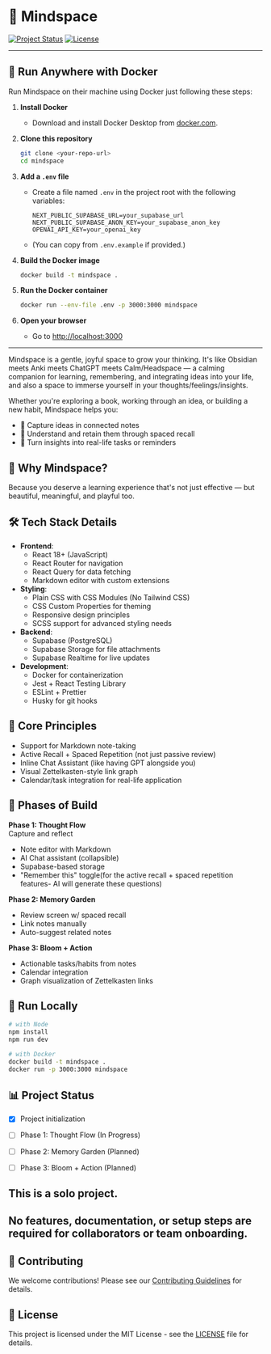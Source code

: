 # 🌿 Mindspace

[![Project Status](https://img.shields.io/badge/status-active-success.svg)]()
[![License](https://img.shields.io/badge/license-MIT-blue.svg)]()

---

## 🚀 Run Anywhere with Docker

Run Mindspace on their machine using Docker just following these steps:

1. **Install Docker**
   - Download and install Docker Desktop from [docker.com](https://www.docker.com/products/docker-desktop/).

2. **Clone this repository**
   ```bash
   git clone <your-repo-url>
   cd mindspace
   ```

3. **Add a `.env` file**
   - Create a file named `.env` in the project root with the following variables:
     ```
     NEXT_PUBLIC_SUPABASE_URL=your_supabase_url
     NEXT_PUBLIC_SUPABASE_ANON_KEY=your_supabase_anon_key
     OPENAI_API_KEY=your_openai_key
     ```
   - (You can copy from `.env.example` if provided.)

4. **Build the Docker image**
   ```bash
   docker build -t mindspace .
   ```

5. **Run the Docker container**
   ```bash
   docker run --env-file .env -p 3000:3000 mindspace
   ```

6. **Open your browser**
   - Go to [http://localhost:3000](http://localhost:3000)

---

Mindspace is a gentle, joyful space to grow your thinking. It's like Obsidian meets Anki meets ChatGPT meets Calm/Headspace — a calming companion for learning, remembering, and integrating ideas into your life, and also a space to immerse yourself in your thoughts/feelings/insights.

Whether you're exploring a book, working through an idea, or building a new habit, Mindspace helps you:
- 🌱 Capture ideas in connected notes
- 🧠 Understand and retain them through spaced recall
- 🔄 Turn insights into real-life tasks or reminders

## 🌟 Why Mindspace?
Because you deserve a learning experience that's not just effective — but beautiful, meaningful, and playful too.

## 🛠 Tech Stack Details
- **Frontend**: 
  - React 18+ (JavaScript)
  - React Router for navigation
  - React Query for data fetching
  - Markdown editor with custom extensions
- **Styling**: 
  - Plain CSS with CSS Modules (No Tailwind CSS)
  - CSS Custom Properties for theming
  - Responsive design principles
  - SCSS support for advanced styling needs
- **Backend**: 
  - Supabase (PostgreSQL)
  - Supabase Storage for file attachments
  - Supabase Realtime for live updates
- **Development**:
  - Docker for containerization
  - Jest + React Testing Library
  - ESLint + Prettier
  - Husky for git hooks

## 🧪 Core Principles
- Support for Markdown note-taking
- Active Recall + Spaced Repetition (not just passive review)
- Inline Chat Assistant (like having GPT alongside you)
- Visual Zettelkasten-style link graph
- Calendar/task integration for real-life application

## 🚧 Phases of Build
**Phase 1: Thought Flow**  
Capture and reflect
- Note editor with Markdown
- AI Chat assistant (collapsible)
- Supabase-based storage
- "Remember this" toggle(for the active recall + spaced repetition features- AI will generate these questions)

**Phase 2: Memory Garden**  
- Review screen w/ spaced recall
- Link notes manually
- Auto-suggest related notes

**Phase 3: Bloom + Action**  
- Actionable tasks/habits from notes
- Calendar integration
- Graph visualization of Zettelkasten links

## 🐳 Run Locally
```bash
# with Node
npm install
npm run dev

# with Docker
docker build -t mindspace .
docker run -p 3000:3000 mindspace

```

## 📊 Project Status
- [x] Project initialization
- [ ] Phase 1: Thought Flow (In Progress)
- [ ] Phase 2: Memory Garden (Planned)
- [ ] Phase 3: Bloom + Action (Planned)


## This is a solo project.
## No features, documentation, or setup steps are required for collaborators or team onboarding.

## 🤝 Contributing
We welcome contributions! Please see our [Contributing Guidelines](CONTRIBUTING.md) for details.

## 📝 License
This project is licensed under the MIT License - see the [LICENSE](LICENSE) file for details.
